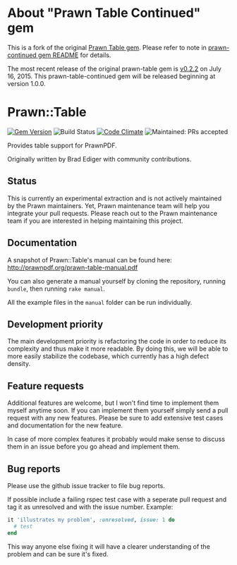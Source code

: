 # About "Prawn Table Continued" gem

This is a fork of the original [Prawn Table gem](https://github.com/prawnpdf/prawn-table).
Please refer to note in [prawn-continued gem README](https://github.com/tablecheck/prawn-continued/blob/master/README.md#about-prawn-continued-gem)
for details.

The most recent release of the original prawn-table gem is [v0.2.2](https://rubygems.org/gems/prawn-table/versions/0.2.2)
on July 16, 2015. This prawn-table-continued gem will be released beginning at version 1.0.0.

# Prawn::Table

[![Gem Version](https://badge.fury.io/rb/prawn-table.png)](http://badge.fury.io/rb/prawn-table-continued)
![Build Status](https://github.com/tablecheck/prawn-table-continued/actions/workflows/ci.yml/badge.svg)
[![Code Climate](https://codeclimate.com/github/tablecheck/prawn-table-continued.png)](https://codeclimate.com/github/tablecheck/prawn-table-continued)
![Maintained: PRs accepted](https://img.shields.io/badge/maintained-PRs_accepted-orange.png)

Provides table support for PrawnPDF.

Originally written by Brad Ediger with community contributions.

## Status

This is currently an experimental extraction and is not actively maintained by
the Prawn maintainers. Yet, Prawn maintenance team will help you integrate your pull
requests. Please reach out to the Prawn maintenance team if you are interested
in helping maintaining this project.

## Documentation

A snapshot of Prawn::Table's manual can be found here:
http://prawnpdf.org/prawn-table-manual.pdf

You can also generate a manual yourself by cloning the repository, running
`bundle`, then running `rake manual`.

All the example files in the `manual` folder can be run individually.

## Development priority

The main development priority is refactoring the code in order to reduce its
complexity and thus make it more readable. By doing this, we will be able
to more easily stabilize the codebase, which currently has a high
defect density.

## Feature requests

Additional features are welcome, but I won't find time to implement them myself
anytime soon. If you can implement them yourself simply send a pull request with
any new features. Please be sure to add extensive test cases and documentation
for the new feature.

In case of more complex features it probably would make sense to discuss them in
an issue before you go ahead and implement them.

## Bug reports

Please use the github issue tracker to file bug reports.

If possible include a failing rspec test case with a seperate pull request and
tag it as unresolved and with the issue number. Example:

```` ruby
it 'illustrates my problem', :unresolved, issue: 1 do
  # test
end
````

This way anyone else fixing it will have a clearer understanding of the
problem and can be sure it's fixed.
